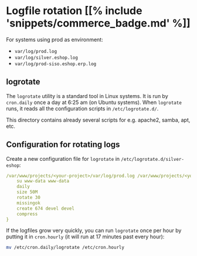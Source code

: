 # Logfile rotation [[% include 'snippets/commerce_badge.md' %]]

For systems using prod as environment:

- `var/log/prod.log`
- `var/log/silver.eshop.log`
- `var/log/prod-siso.eshop.erp.log`

## logrotate

The `logrotate` utility is a standard tool in Linux systems. It is run by `cron.daily` once a day at 6:25 am (on Ubuntu systems).
When `logrotate` runs, it reads all the configuration scripts in `/etc/logrotate.d/`.

This directory contains already several scripts for e.g. apache2, samba, apt, etc.

## Configuration for rotating logs

Create a new configuration file for `logrotate` in `/etc/logrotate.d/silver-eshop`:

``` yaml
/var/www/projects/<your-project>/var/log/prod.log /var/www/projects/<your-project>/var/log/silver.eshop.log /var/www/projects/<your-project>/var/log/prod-siso.eshop.erp.log {
    su www-data www-data
    daily
    size 50M
    rotate 30
    missingok
    create 674 devel devel
    compress
}
```

If the logfiles grow very quickly, you can run `logrotate` once per hour by putting it in `cron.hourly` (it will run at 17 minutes past every hour):

``` bash
mv /etc/cron.daily/logrotate /etc/cron.hourly
```
